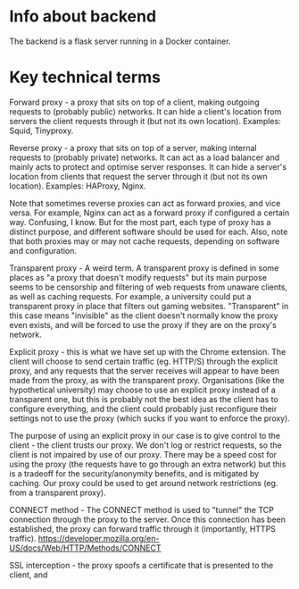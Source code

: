 # Info about backend

The backend is a flask server running in a Docker container.

# Key technical terms

Forward proxy - a proxy that sits on top of a client, making outgoing requests to (probably public) networks. It can hide a client's location from servers the client requests through it (but not its own location). Examples: Squid, Tinyproxy.

Reverse proxy - a proxy that sits on top of a server, making internal requests to (probably private) networks. It can act as a load balancer and mainly acts to protect and optimise server responses. It can hide a server's location from clients that request the server through it (but not its own location). Examples: HAProxy, Nginx.

Note that sometimes reverse proxies can act as forward proxies, and vice versa. For example, Nginx can act as a forward proxy if configured a certain way. Confusing, I know. But for the most part, each type of proxy has a distinct purpose, and different software should be used for each. Also, note that both proxies may or may not cache requests, depending on software and configuration.

Transparent proxy - A weird term. A transparent proxy is defined in some places as "a proxy that doesn't modify requests" but its main purpose seems to be censorship and filtering of web requests from unaware clients, as well as caching requests. For example, a university could put a transparent proxy in place that filters out gaming websites. "Transparent" in this case means "invisible" as the client doesn't normally know the proxy even exists, and will be forced to use the proxy if they are on the proxy's network.

Explicit proxy - this is what we have set up with the Chrome extension. The client will choose to send certain traffic (eg. HTTP/S) through the explicit proxy, and any requests that the server receives will appear to have been made from the proxy, as with the transparent proxy. Organisations (like the hypothetical university) may choose to use an explicit proxy instead of a transparent one, but this is probably not the best idea as the client has to configure everything, and the client could probably just reconfigure their settings not to use the proxy (which sucks if you want to enforce the proxy).

The purpose of using an explicit proxy in our case is to give control to the client - the client trusts our proxy. We don't log or restrict requests, so the client is not impaired by use of our proxy. There may be a speed cost for using the proxy (the requests have to go through an extra network) but this is a tradeoff for the security/anonymity benefits, and is mitigated by caching. Our proxy could be used to get around network restrictions (eg. from a transparent proxy).

CONNECT method - The CONNECT method is used to "tunnel" the TCP connection through the proxy to the server. Once this connection has been established, the proxy can forward traffic through it (importantly, HTTPS traffic). https://developer.mozilla.org/en-US/docs/Web/HTTP/Methods/CONNECT

SSL interception - the proxy spoofs a certificate that is presented to the client, and

